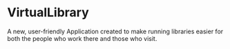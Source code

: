 # VirtualLibrary
A new, user-friendly Application created to make running libraries easier for both the people who work there and those who visit.
